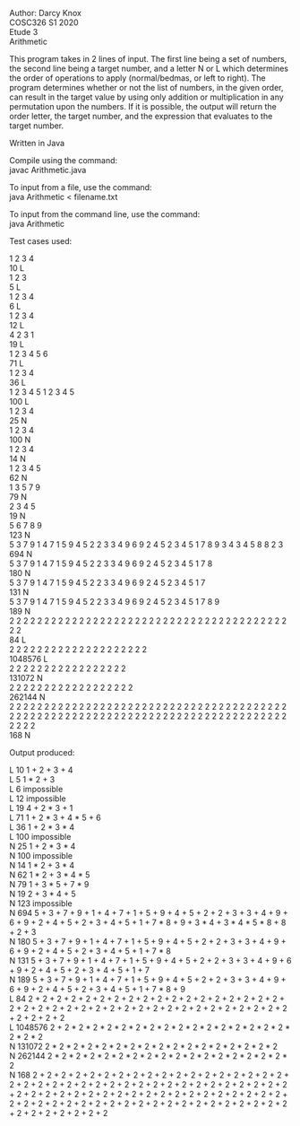 Author: Darcy Knox  
COSC326 S1 2020  
Etude 3  
Arithmetic  

This program takes in 2 lines of input. The first line being a set of numbers, the second line being a target number, and a letter N or L which determines the order of operations to apply (normal/bedmas, or left to right). The program determines whether or not the list of numbers, in the given order, can result in the target value by using only addition or multiplication in any permutation upon the numbers. If it is possible, the output will return the order letter, the target number, and the expression that evaluates to the target number.

Written in Java  

Compile using the command:  
javac Arithmetic.java  

To input from a file, use the command:  
java Arithmetic < filename.txt  

To input from the command line, use the command:  
java Arithmetic  


Test cases used:

1 2 3 4  
10 L  
1 2 3  
5 L  
1 2 3 4  
6 L  
1 2 3 4  
12 L  
4 2 3 1  
19 L  
1 2 3 4 5 6  
71 L  
1 2 3 4  
36 L  
1 2 3 4 5 1 2 3 4 5  
100 L  
1 2 3 4  
25 N  
1 2 3 4  
100 N  
1 2 3 4  
14 N  
1 2 3 4 5  
62 N  
1 3 5 7 9  
79 N  
2 3 4 5  
19 N  
5 6 7 8 9  
123 N  
5 3 7 9 1 4 7 1 5 9 4 5 2 2 3 3 4 9 6 9 2 4 5 2 3 4 5 1 7 8 9 3 4 3 4 5 8 8 2 3  
694 N  
5 3 7 9 1 4 7 1 5 9 4 5 2 2 3 3 4 9 6 9 2 4 5 2 3 4 5 1 7 8  
180 N  
5 3 7 9 1 4 7 1 5 9 4 5 2 2 3 3 4 9 6 9 2 4 5 2 3 4 5 1 7  
131 N  
5 3 7 9 1 4 7 1 5 9 4 5 2 2 3 3 4 9 6 9 2 4 5 2 3 4 5 1 7 8 9  
189 N  
2 2 2 2 2 2 2 2 2 2 2 2 2 2 2 2 2 2 2 2 2 2 2 2 2 2 2 2 2 2 2 2 2 2 2 2 2 2 2 2 2 2  
84 L  
2 2 2 2 2 2 2 2 2 2 2 2 2 2 2 2 2 2 2 2  
1048576 L  
2 2 2 2 2 2 2 2 2 2 2 2 2 2 2 2 2  
131072 N  
2 2 2 2 2 2 2 2 2 2 2 2 2 2 2 2 2 2  
262144 N  
2 2 2 2 2 2 2 2 2 2 2 2 2 2 2 2 2 2 2 2 2 2 2 2 2 2 2 2 2 2 2 2 2 2 2 2 2 2 2 2 2 2 2 2 2 2 2 2 2 2 2 2 2 2 2 2 2 2 2 2 2 2 2 2 2 2 2 2 2 2 2 2 2 2 2 2 2 2 2 2 2 2 2 2  
168 N  


Output produced:

L 10 1 + 2 + 3 + 4  
L 5 1 * 2 + 3  
L 6 impossible  
L 12 impossible  
L 19 4 + 2 * 3 + 1  
L 71 1 + 2 * 3 + 4 * 5 + 6  
L 36 1 + 2 * 3 * 4  
L 100 impossible  
N 25 1 + 2 * 3 * 4  
N 100 impossible  
N 14 1 * 2 + 3 * 4  
N 62 1 * 2 + 3 * 4 * 5  
N 79 1 + 3 * 5 + 7 * 9  
N 19 2 + 3 * 4 + 5  
N 123 impossible  
N 694 5 + 3 + 7 + 9 + 1 + 4 + 7 + 1 + 5 + 9 + 4 + 5 + 2 + 2 + 3 + 3 + 4 + 9 + 6 + 9 + 2 + 4 + 5 + 2 + 3 + 4 + 5 + 1 + 7 * 8 + 9 + 3 * 4 + 3 * 4 * 5 * 8 + 8 + 2 + 3  
N 180 5 + 3 + 7 + 9 + 1 + 4 + 7 + 1 + 5 + 9 + 4 + 5 + 2 + 2 + 3 + 3 + 4 + 9 + 6 + 9 + 2 + 4 + 5 + 2 + 3 + 4 + 5 + 1 + 7 * 8  
N 131 5 + 3 + 7 + 9 + 1 + 4 + 7 + 1 + 5 + 9 + 4 + 5 + 2 + 2 + 3 + 3 + 4 + 9 + 6 + 9 + 2 + 4 + 5 + 2 + 3 + 4 + 5 + 1 + 7  
N 189 5 + 3 + 7 + 9 + 1 + 4 + 7 + 1 + 5 + 9 + 4 + 5 + 2 + 2 + 3 + 3 + 4 + 9 + 6 + 9 + 2 + 4 + 5 + 2 + 3 + 4 + 5 + 1 + 7 * 8 + 9  
L 84 2 + 2 + 2 + 2 + 2 + 2 + 2 + 2 + 2 + 2 + 2 + 2 + 2 + 2 + 2 + 2 + 2 + 2 + 2 + 2 + 2 + 2 + 2 + 2 + 2 + 2 + 2 + 2 + 2 + 2 + 2 + 2 + 2 + 2 + 2 + 2 + 2 + 2 + 2 + 2 + 2 + 2  
L 1048576 2 + 2 * 2 * 2 * 2 * 2 * 2 * 2 * 2 * 2 * 2 * 2 * 2 * 2 * 2 * 2 * 2 * 2 * 2 * 2  
N 131072 2 * 2 * 2 * 2 * 2 * 2 * 2 * 2 * 2 * 2 * 2 * 2 * 2 * 2 * 2 * 2 * 2  
N 262144 2 * 2 * 2 * 2 * 2 * 2 * 2 * 2 * 2 * 2 * 2 * 2 * 2 * 2 * 2 * 2 * 2 * 2  
N 168 2 + 2 + 2 + 2 + 2 + 2 + 2 + 2 + 2 + 2 + 2 + 2 + 2 + 2 + 2 + 2 + 2 + 2 + 2 + 2 + 2 + 2 + 2 + 2 + 2 + 2 + 2 + 2 + 2 + 2 + 2 + 2 + 2 + 2 + 2 + 2 + 2 + 2 + 2 + 2 + 2 + 2 + 2 + 2 + 2 + 2 + 2 + 2 + 2 + 2 + 2 + 2 + 2 + 2 + 2 + 2 + 2 + 2 + 2 + 2 + 2 + 2 + 2 + 2 + 2 + 2 + 2 + 2 + 2 + 2 + 2 + 2 + 2 + 2 + 2 + 2 + 2 + 2 + 2 + 2 + 2 + 2 + 2 + 2  
